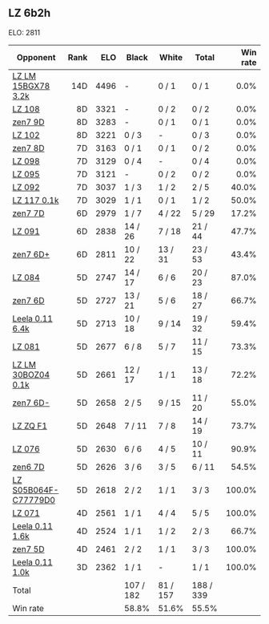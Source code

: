 ## LZ 6b2h ##

ELO: 2811

Opponent | Rank | ELO | Black | White | Total | Win rate
---------|-----:|----:|-------|-------|-------|-------:
[LZ LM 15BGX78 3.2k](LZ%20LM%2015BGX78%203.2k.md) | 14D | 4496 | - | 0 / 1 | 0 / 1 | 0.0%
[LZ 108](LZ%20108.md) | 8D | 3321 | - | 0 / 2 | 0 / 2 | 0.0%
[zen7 9D](zen7%209D.md) | 8D | 3283 | - | 0 / 1 | 0 / 1 | 0.0%
[LZ 102](LZ%20102.md) | 8D | 3221 | 0 / 3 | - | 0 / 3 | 0.0%
[zen7 8D](zen7%208D.md) | 7D | 3163 | 0 / 1 | 0 / 1 | 0 / 2 | 0.0%
[LZ 098](LZ%20098.md) | 7D | 3129 | 0 / 4 | - | 0 / 4 | 0.0%
[LZ 095](LZ%20095.md) | 7D | 3121 | - | 0 / 2 | 0 / 2 | 0.0%
[LZ 092](LZ%20092.md) | 7D | 3037 | 1 / 3 | 1 / 2 | 2 / 5 | 40.0%
[LZ 117 0.1k](LZ%20117%200.1k.md) | 7D | 3029 | 1 / 1 | 0 / 1 | 1 / 2 | 50.0%
[zen7 7D](zen7%207D.md) | 6D | 2979 | 1 / 7 | 4 / 22 | 5 / 29 | 17.2%
[LZ 091](LZ%20091.md) | 6D | 2838 | 14 / 26 | 7 / 18 | 21 / 44 | 47.7%
[zen7 6D+](zen7%206D+.md) | 6D | 2811 | 10 / 22 | 13 / 31 | 23 / 53 | 43.4%
[LZ 084](LZ%20084.md) | 5D | 2747 | 14 / 17 | 6 / 6 | 20 / 23 | 87.0%
[zen7 6D](zen7%206D.md) | 5D | 2727 | 13 / 21 | 5 / 6 | 18 / 27 | 66.7%
[Leela 0.11 6.4k](Leela%200.11%206.4k.md) | 5D | 2713 | 10 / 18 | 9 / 14 | 19 / 32 | 59.4%
[LZ 081](LZ%20081.md) | 5D | 2677 | 6 / 8 | 5 / 7 | 11 / 15 | 73.3%
[LZ LM 30BOZ04 0.1k](LZ%20LM%2030BOZ04%200.1k.md) | 5D | 2661 | 12 / 17 | 1 / 1 | 13 / 18 | 72.2%
[zen7 6D-](zen7%206D-.md) | 5D | 2658 | 2 / 5 | 9 / 15 | 11 / 20 | 55.0%
[LZ ZQ F1](LZ%20ZQ%20F1.md) | 5D | 2648 | 7 / 11 | 7 / 8 | 14 / 19 | 73.7%
[LZ 076](LZ%20076.md) | 5D | 2630 | 6 / 6 | 4 / 5 | 10 / 11 | 90.9%
[zen6 7D](zen6%207D.md) | 5D | 2626 | 3 / 6 | 3 / 5 | 6 / 11 | 54.5%
[LZ S05B064F-C77779D0](LZ%20S05B064F-C77779D0.md) | 5D | 2618 | 2 / 2 | 1 / 1 | 3 / 3 | 100.0%
[LZ 071](LZ%20071.md) | 4D | 2561 | 1 / 1 | 4 / 4 | 5 / 5 | 100.0%
[Leela 0.11 1.6k](Leela%200.11%201.6k.md) | 4D | 2524 | 1 / 1 | 1 / 2 | 2 / 3 | 66.7%
[zen7 5D](zen7%205D.md) | 4D | 2461 | 2 / 2 | 1 / 1 | 3 / 3 | 100.0%
[Leela 0.11 1.0k](Leela%200.11%201.0k.md) | 3D | 2362 | 1 / 1 | - | 1 / 1 | 100.0%
Total | | | 107 / 182 | 81 / 157 | 188 / 339 | 
Win rate| | | 58.8% | 51.6% | 55.5% | 

